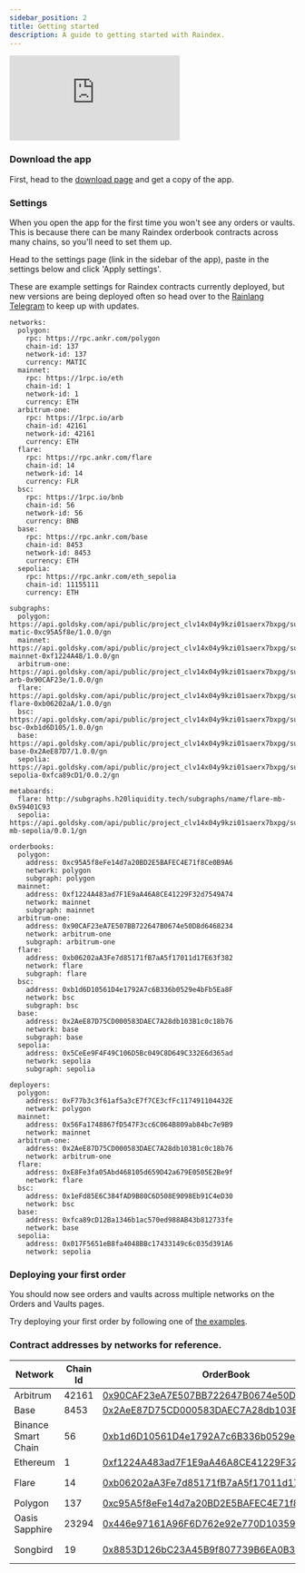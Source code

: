```yaml
---
sidebar_position: 2
title: Getting started
description: A guide to getting started with Raindex.
---
```


<div style={{ position: 'relative', paddingBottom: '64.63%', height: 0 }}>
    <iframe
      src="https://www.loom.com/embed/fca750f31f0a43258891cea0ddacb588?sid=60d203be-a4a0-4597-ab18-5ab43fc10516"
      frameborder="0"
      allowFullScreen
      style={{ position: 'absolute', top: 0, left: 0, width: '100%', height: '100%' }}
    ></iframe>
  </div>

### Download the app

First, head to the [download page](./1-download.md) and get a copy of the app.

### Settings

When you open the app for the first time you won't see any orders or vaults. This is because there can be many Raindex orderbook contracts across many chains, so you'll need to set them up.

Head to the settings page (link in the sidebar of the app), paste in the settings below and click 'Apply settings'.

These are example settings for Raindex contracts currently deployed, but new versions are being deployed often so head over to the [Rainlang Telegram](https://t.me/+w4mJbCT6IfI2YTU0) to keep up with updates.

```
networks:
  polygon:
    rpc: https://rpc.ankr.com/polygon
    chain-id: 137
    network-id: 137
    currency: MATIC
  mainnet:
    rpc: https://1rpc.io/eth
    chain-id: 1
    network-id: 1
    currency: ETH
  arbitrum-one:
    rpc: https://1rpc.io/arb
    chain-id: 42161
    network-id: 42161
    currency: ETH
  flare:
    rpc: https://rpc.ankr.com/flare
    chain-id: 14
    network-id: 14
    currency: FLR
  bsc:
    rpc: https://1rpc.io/bnb
    chain-id: 56
    network-id: 56
    currency: BNB
  base:
    rpc: https://rpc.ankr.com/base
    chain-id: 8453
    network-id: 8453
    currency: ETH
  sepolia:
    rpc: https://rpc.ankr.com/eth_sepolia
    chain-id: 11155111
    currency: ETH

subgraphs:
  polygon: https://api.goldsky.com/api/public/project_clv14x04y9kzi01saerx7bxpg/subgraphs/ob-matic-0xc95A5f8e/1.0.0/gn
  mainnet: https://api.goldsky.com/api/public/project_clv14x04y9kzi01saerx7bxpg/subgraphs/ob-mainnet-0xf1224A48/1.0.0/gn
  arbitrum-one: https://api.goldsky.com/api/public/project_clv14x04y9kzi01saerx7bxpg/subgraphs/ob-arb-0x90CAF23e/1.0.0/gn
  flare: https://api.goldsky.com/api/public/project_clv14x04y9kzi01saerx7bxpg/subgraphs/ob-flare-0xb06202aA/1.0.0/gn
  bsc: https://api.goldsky.com/api/public/project_clv14x04y9kzi01saerx7bxpg/subgraphs/ob-bsc-0xb1d6D105/1.0.0/gn
  base: https://api.goldsky.com/api/public/project_clv14x04y9kzi01saerx7bxpg/subgraphs/ob-base-0x2AeE87D7/1.0.0/gn
  sepolia: https://api.goldsky.com/api/public/project_clv14x04y9kzi01saerx7bxpg/subgraphs/ob-sepolia-0xfca89cD1/0.0.2/gn
  
metaboards:
  flare: http://subgraphs.h20liquidity.tech/subgraphs/name/flare-mb-0x59401C93
  sepolia: https://api.goldsky.com/api/public/project_clv14x04y9kzi01saerx7bxpg/subgraphs/test-mb-sepolia/0.0.1/gn

orderbooks:
  polygon:
    address: 0xc95A5f8eFe14d7a20BD2E5BAFEC4E71f8Ce0B9A6
    network: polygon
    subgraph: polygon
  mainnet:
    address: 0xf1224A483ad7F1E9aA46A8CE41229F32d7549A74
    network: mainnet
    subgraph: mainnet
  arbitrum-one:
    address: 0x90CAF23eA7E507BB722647B0674e50D8d6468234
    network: arbitrum-one
    subgraph: arbitrum-one
  flare:
    address: 0xb06202aA3Fe7d85171fB7aA5f17011d17E63f382
    network: flare
    subgraph: flare
  bsc:
    address: 0xb1d6D10561D4e1792A7c6B336b0529e4bFb5Ea8F
    network: bsc
    subgraph: bsc
  base:
    address: 0x2AeE87D75CD000583DAEC7A28db103B1c0c18b76
    network: base
    subgraph: base
  sepolia:
    address: 0x5CeEe9F4F49C106D5Bc049C8D649C332E6d365ad
    network: sepolia
    subgraph: sepolia

deployers:
  polygon:
    address: 0xF77b3c3f61af5a3cE7f7CE3cfFc117491104432E
    network: polygon
  mainnet:
    address: 0x56Fa1748867fD547F3cc6C064B809ab84bc7e9B9
    network: mainnet
  arbitrum-one:
    address: 0x2AeE87D75CD000583DAEC7A28db103B1c0c18b76
    network: arbitrum-one
  flare:
    address: 0xE8Fe3fa05Abd468105d659D42a679E0505E2Be9f
    network: flare
  bsc:
    address: 0x1eFd85E6C384fAD9B80C6D508E9098Eb91C4eD30
    network: bsc
  base:
    address: 0xfca89cD12Ba1346b1ac570ed988AB43b812733fe
    network: base
  sepolia:
    address: 0x017F5651eB8fa4048BBc17433149c6c035d391A6
    network: sepolia
```

### Deploying your first order

You should now see orders and vaults across multiple networks on the Orders and Vaults pages.

Try deploying your first order by following one of [the examples](./example-strats/1-examples.md).

### Contract addresses by networks for reference.

| Network | Chain Id | OrderBook | RainterpreterExpressionDeployerNPE2 | RouteProcessorOrderBookV3ArbOrderTaker | OrderBookSubParser | UniswapWords | 
| ------- | -------- | --------- | ----------------------------------- | -------------------------------------- | ------------------ | ------------ |
| Arbitrum | 42161 | [0x90CAF23eA7E507BB722647B0674e50D8d6468234](https://arbiscan.io/address/0x90caf23ea7e507bb722647b0674e50d8d6468234#code) | [0x2AeE87D75CD000583DAEC7A28db103B1c0c18b76](https://arbiscan.io/address/0x2aee87d75cd000583daec7a28db103b1c0c18b76#code) | [0xf382cbF44901cD26D14B247F4EA7260ee8041157](https://arbiscan.io/address/0xf382cbF44901cD26D14B247F4EA7260ee8041157#code) | [0x23F77e7Bc935503e437166498D7D72f2Ea290E1f](https://arbiscan.io/address/0x23f77e7bc935503e437166498d7d72f2ea290e1f) | [0x5Cf7d0a8c61c8dcC6b0ECB281dF1C17264C2A517](https://arbiscan.io/address/0x5cf7d0a8c61c8dcc6b0ecb281df1c17264c2a517) |
| Base | 8453 | [0x2AeE87D75CD000583DAEC7A28db103B1c0c18b76](https://basescan.org/address/0x2aee87d75cd000583daec7a28db103b1c0c18b76#code) | [0xfca89cD12Ba1346b1ac570ed988AB43b812733fe](https://basescan.org/address/0xfca89cd12ba1346b1ac570ed988ab43b812733fe#code) | [0x199b22ce0c9fD88476cCaA2d2aB253Af38BAE3Ae](https://basescan.org/address/0x199b22ce0c9fD88476cCaA2d2aB253Af38BAE3Ae#code) | [0xee873E21F8a6A256cb9f53BE491E569eA6cdd63E](https://basescan.org/address/0xee873e21f8a6a256cb9f53be491e569ea6cdd63e#code) | [0x22410e2a46261a1B1e3899a072f303022801C764](https://basescan.org/address/0x22410e2a46261a1b1e3899a072f303022801c764#code) |
| Binance Smart Chain | 56 | [0xb1d6D10561D4e1792A7c6B336b0529e4bFb5Ea8F](https://bscscan.com/address/0xb1d6d10561d4e1792a7c6b336b0529e4bfb5ea8f) | [0x1eFd85E6C384fAD9B80C6D508E9098Eb91C4eD30](https://bscscan.com/address/0x1efd85e6c384fad9b80c6d508e9098eb91c4ed30#code) | [0xaCD99A1BE78926b05De19237E2C35B2eDa0292B8](https://bscscan.com/address/0xaCD99A1BE78926b05De19237E2C35B2eDa0292B8#code) | [0x90CAF23eA7E507BB722647B0674e50D8d6468234](https://bscscan.com/address/0x90caf23ea7e507bb722647b0674e50d8d6468234) | [0xee873E21F8a6A256cb9f53BE491E569eA6cdd63E](https://bscscan.com/address/0xee873e21f8a6a256cb9f53be491e569ea6cdd63e#code) |
| Ethereum | 1 | [0xf1224A483ad7F1E9aA46A8CE41229F32d7549A74](https://etherscan.io/address/0xf1224a483ad7f1e9aa46a8ce41229f32d7549a74#code) | [0x56Fa1748867fD547F3cc6C064B809ab84bc7e9B9](https://etherscan.io/address/0x56Fa1748867fD547F3cc6C064B809ab84bc7e9B9#code) | [0x96C3673Ee4B0d5303272193BaB0c565B7ce58D7A](https://etherscan.io/address/0x96C3673Ee4B0d5303272193BaB0c565B7ce58D7A#code) | [0xFCe5E9F48049f3D8850C2C5fd7AD792F10B36326](https://etherscan.io/address/0xFCe5E9F48049f3D8850C2C5fd7AD792F10B36326#code) | [0xF1F6cC9376e4A79794BCB7AC451D79425cB381b0](https://etherscan.io/address/0xF1F6cC9376e4A79794BCB7AC451D79425cB381b0#code) |
| Flare | 14 | [0xb06202aA3Fe7d85171fB7aA5f17011d17E63f382](https://flarescan.com/address/0xb06202aA3Fe7d85171fB7aA5f17011d17E63f382) | [0xE8Fe3fa05Abd468105d659D42a679E0505E2Be9f](https://flarescan.com/address/0xE8Fe3fa05Abd468105d659D42a679E0505E2Be9f) | [0x56394785a22b3BE25470a0e03eD9E0a939C47b9b](https://flarescan.com/address/0x56394785a22b3BE25470a0e03eD9E0a939C47b9b) | [0x77991674ca8887D4ee1b583DB7324B41d5f894c4](https://flarescan.com/address/0x77991674ca8887D4ee1b583DB7324B41d5f894c4) | FTSO words : [0x57c613381deadaE520eC33556C1d51c9Dcb0adb3](https://flarescan.com/address/0x57c613381deadaE520eC33556C1d51c9Dcb0adb3) |
| Polygon | 137 | [0xc95A5f8eFe14d7a20BD2E5BAFEC4E71f8Ce0B9A6](https://polygonscan.com/address/0xc95A5f8eFe14d7a20BD2E5BAFEC4E71f8Ce0B9A6#code) | [0xF77b3c3f61af5a3cE7f7CE3cfFc117491104432E](https://polygonscan.com/address/0xf77b3c3f61af5a3ce7f7ce3cffc117491104432e#code) | [0x9a8545FA798A7be7F8E1B8DaDD79c9206357C015](https://polygonscan.com/address/0x9a8545FA798A7be7F8E1B8DaDD79c9206357C015#code) | [0x1fA67aEe8BB29B3144ebAAECe51Fce06BF903929](https://polygonscan.com/address/0x1fA67aEe8BB29B3144ebAAECe51Fce06BF903929#code) | [0xb1d6D10561D4e1792A7c6B336b0529e4bFb5Ea8F](https://polygonscan.com/address/0xb1d6d10561d4e1792a7c6b336b0529e4bfb5ea8f) |
| Oasis Sapphire | 23294 | [0x446e97161A96F6D762e92e770D10359d15ba3d35](https://explorer.oasis.io/mainnet/sapphire/address/0x446e97161A96F6D762e92e770D10359d15ba3d35) | [0xF77b3c3f61af5a3cE7f7CE3cfFc117491104432E](https://explorer.oasis.io/mainnet/sapphire/address/0xF77b3c3f61af5a3cE7f7CE3cfFc117491104432E/code#code) | NA |[0x2AeE87D75CD000583DAEC7A28db103B1c0c18b76](https://explorer.oasis.io/mainnet/sapphire/address/0x2AeE87D75CD000583DAEC7A28db103B1c0c18b76) | NA |
| Songbird | 19 | [0x8853D126bC23A45B9f807739B6EA0B38eF569005](https://songbird-explorer.flare.network/address/0x8853D126bC23A45B9f807739B6EA0B38eF569005) | [0xF77b3c3f61af5a3cE7f7CE3cfFc117491104432E](https://songbird-explorer.flare.network/address/0xF77b3c3f61af5a3cE7f7CE3cfFc117491104432E) | NA | [0xd19581a021f4704ad4eBfF68258e7A0a9DB1CD77](https://songbird-explorer.flare.network/address/0xd19581a021f4704ad4eBfF68258e7A0a9DB1CD77) | FTSO words : [0xe4064e894DB4bfB9F3A64882aECB2715DC34FaF4](https://songbird-explorer.flare.network/address/0xe4064e894DB4bfB9F3A64882aECB2715DC34FaF4) |



